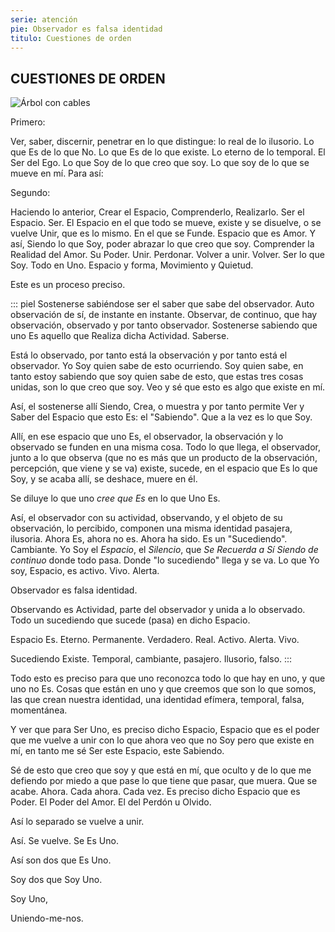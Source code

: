 ```yaml
---
serie: atención
pie: Observador es falsa identidad
titulo: Cuestiones de orden
---
```


## CUESTIONES DE ORDEN

![Árbol con cables](/img/arbolcables.jpg)

Primero:

Ver, saber, discernir, penetrar en lo que distingue: lo real de lo ilusorio. Lo que Es de lo que No. Lo que Es de lo que existe. Lo eterno de lo temporal. El Ser del Ego. Lo que Soy de lo que creo que soy. Lo que soy de lo que se mueve en mí. Para así:

Segundo:

Haciendo lo anterior, Crear el Espacio, Comprenderlo, Realizarlo. Ser el Espacio. Ser. El Espacio en el que todo se mueve, existe y se disuelve, o se vuelve Unir, que es lo mismo. En el que se Funde. Espacio que es Amor. Y así, Siendo lo que Soy, poder abrazar lo que creo que soy. Comprender la Realidad del Amor. Su Poder. Unir. Perdonar. Volver a unir. Volver. Ser lo que Soy. Todo en Uno. Espacio y forma, Movimiento y Quietud.

Este es un proceso preciso.

::: piel
Sostenerse sabiéndose ser el saber que sabe del observador. Auto observación de sí, de instante en instante. Observar, de continuo, que hay observación, observado y por tanto observador. Sostenerse sabiendo que uno Es aquello que Realiza dicha Actividad. Saberse.

Está lo observado, por tanto está la observación y por tanto está el observador. Yo Soy quien sabe de esto ocurriendo. Soy quien sabe, en tanto estoy sabiendo que soy quien sabe de esto, que estas tres cosas unidas, son lo que creo que soy. Veo y sé que esto es algo que existe en mí.

Así, el sostenerse allí Siendo, Crea, o muestra y por tanto permite Ver y Saber del Espacio que esto Es: el "Sabiendo". Que a la vez es lo que Soy.

Allí, en ese espacio que uno Es, el observador, la observación y lo observado se funden en una misma cosa. Todo lo que llega, el observador, junto a lo que observa (que no es más que un producto de la observación, percepción, que viene y se va) existe, sucede, en el espacio que Es lo que Soy, y se acaba allí, se deshace, muere en él.

Se diluye lo que uno _cree que Es_ en lo que Uno Es.

Así, el observador con su actividad, observando, y el objeto de su observación, lo percibido, componen una misma identidad pasajera, ilusoria. Ahora Es, ahora no es. Ahora ha sido. Es un "Sucediendo". Cambiante.
Yo Soy el _Espacio_, el _Silencio_, que _Se Recuerda a Sí Siendo de continuo_ donde todo pasa. Donde "lo sucediendo" llega y se va.
Lo que Yo soy, Espacio, es activo. Vivo. Alerta.

Observador es falsa identidad.

Observando es Actividad, parte del observador y unida a lo observado. Todo un sucediendo que sucede (pasa) en dicho Espacio.

Espacio Es. Eterno. Permanente. Verdadero. Real. Activo. Alerta. Vivo.

Sucediendo Existe. Temporal, cambiante, pasajero. Ilusorio, falso.
:::

Todo esto es preciso para que uno reconozca todo lo que hay en uno, y que uno no Es.
Cosas que están en uno y que creemos que son lo que somos, las que crean nuestra identidad, una identidad efímera, temporal, falsa, momentánea.

Y ver que para Ser Uno, es preciso dicho Espacio, Espacio que es el poder que me vuelve a unir con lo que ahora veo que no Soy pero que existe en mí, en tanto me sé Ser este Espacio, este Sabiendo.

Sé de esto que creo que soy y que está en mí, que oculto y de lo que me defiendo por miedo a que pase lo que tiene que pasar, que muera. Que se acabe. Ahora. Cada ahora. Cada vez.
Es preciso dicho Espacio que es Poder. El Poder del Amor. El del Perdón u Olvido.

Así lo separado se vuelve a unir.

Así. Se vuelve. Se Es Uno.

Así son dos que Es Uno.

Soy dos que Soy Uno.

Soy Uno,

Uniendo-me-nos.
